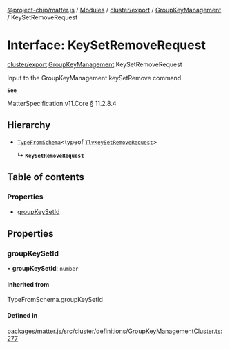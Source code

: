 [@project-chip/matter.js](../README.md) / [Modules](../modules.md) / [cluster/export](../modules/cluster_export.md) / [GroupKeyManagement](../modules/cluster_export.GroupKeyManagement.md) / KeySetRemoveRequest

# Interface: KeySetRemoveRequest

[cluster/export](../modules/cluster_export.md).[GroupKeyManagement](../modules/cluster_export.GroupKeyManagement.md).KeySetRemoveRequest

Input to the GroupKeyManagement keySetRemove command

**`See`**

MatterSpecification.v11.Core § 11.2.8.4

## Hierarchy

- [`TypeFromSchema`](../modules/tlv_export.md#typefromschema)\<typeof [`TlvKeySetRemoveRequest`](../modules/cluster_export.GroupKeyManagement.md#tlvkeysetremoverequest)\>

  ↳ **`KeySetRemoveRequest`**

## Table of contents

### Properties

- [groupKeySetId](cluster_export.GroupKeyManagement.KeySetRemoveRequest.md#groupkeysetid)

## Properties

### groupKeySetId

• **groupKeySetId**: `number`

#### Inherited from

TypeFromSchema.groupKeySetId

#### Defined in

[packages/matter.js/src/cluster/definitions/GroupKeyManagementCluster.ts:277](https://github.com/project-chip/matter.js/blob/c0d55745d5279e16fdfaa7d2c564daa31e19c627/packages/matter.js/src/cluster/definitions/GroupKeyManagementCluster.ts#L277)
